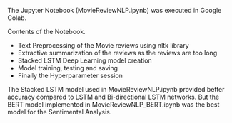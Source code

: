 The Jupyter Notebook (MovieReviewNLP.ipynb) was executed in Google Colab.

Contents of the Notebook.
- Text Preprocessing of the Movie reviews using nltk library
- Extractive summarization of the reviews as the reviews are too long
- Stacked LSTM Deep Learning model creation
- Model training, testing and saving
- Finally the Hyperparameter session

The Stacked LSTM model used in MovieReviewNLP.ipynb provided better accuracy compared to LSTM and Bi-directional LSTM networks. But the BERT model implemented in MovieReviewNLP_BERT.ipynb was the best model for the Sentimental Analysis.
